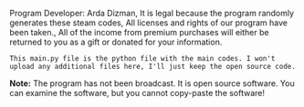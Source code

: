 Program Developer: Arda Dizman, It is legal because the program randomly generates these steam codes, All licenses and rights of our program have been taken., All of the income from premium purchases will either be returned to you as a gift or donated for your information.

```This main.py file is the python file with the main codes. I won't upload any additional files here, I'll just keep the open source code.```

**Note:** The program has not been broadcast. It is open source software. You can examine the software, but you cannot copy-paste the software!
